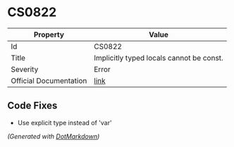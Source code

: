 # CS0822

| Property               | Value                                                             |
| ---------------------- | ----------------------------------------------------------------- |
| Id                     | CS0822                                                            |
| Title                  | Implicitly typed locals cannot be const\.                         |
| Severity               | Error                                                             |
| Official Documentation | [link](http://docs.microsoft.com/en-us/dotnet/csharp/misc/cs0822) |

## Code Fixes

* Use explicit type instead of 'var'

*\(Generated with [DotMarkdown](http://github.com/JosefPihrt/DotMarkdown)\)*